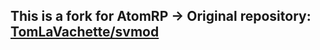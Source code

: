## This is a fork for AtomRP -> Original repository: [TomLaVachette/svmod](https://github.com/TomLaVachette/svmod)

<!-- # Simple Vehicle Mod for Garry's Mod

SVMod is a free addon that adds features to vehicles.
The objective is to provide a stable, high-performance and ergonomic tool.

We are the creators of Simple Roleplay, a French RP server inspired by PERP and DarkRP and has the particularity to be almost fully home-made.
We were using VCMod to improve the vehicles, but the tool was unstable and bug fixes were slow to roll out. It wasn't rare to see players who couldn't see the vehicle lights, to see players getting out of their cars to appear in the walls, or even to have to restart the server because the addon had crashed. So we developed SVMod, an alternative less beautiful than VCMod, but which has the honor to be made for large server with stability needs.

## Features
* 🪑 Seats
	* Passenger seats
	* Damage when leaving a moving vehicle
	* Switching seats in the vehicle
* 💡 Lightings
	* Headlights
	* Blinkers
	* Hazard lights
	* Reverse lights
	* Flashing lights
* 🔊 Sounds
	* Emergency sounds
	* Honks
* ❤️ Health
	* Damage to vehicles
	* Repair system
	* Explosions
	* Damage to driver and passengers`
* ⛽ Fuel
	* Fuel consumption
	* Gas canister
	* Gas pump
* 🔒 Lock
	* Locking and unlocking a vehicle from outside and inside a vehicle



##### ✏️ Control panel to modify options
##### ⚡ High performance
##### 💸 Free to use
##### 🔥 Complete API for developers
##### 🚗 Automatic vehicle updates, with caching system to ensure uninterrupted usage
##### ⭐ Obfuscation-free, our code is visible to everyone.


## Useful Links

###### [Workshop](https://steamcommunity.com/sharedfiles/filedetails/?id=2345458660)
###### [Discord Server](https://discord.com/invite/bpAGnF8xGw)
###### [Website](https://www.svmod.com) -->
